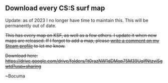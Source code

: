 ## Download every CS:S surf map

Update: as of 2023 I no longer have time to maintain this. This will be permanently out of date.

~~This has every map on KSF, as well as a few others. I update it when new maps are released. If I forgot to add a map, please [write a comment on my Steam profile](http://steamcommunity.com/profiles/76561198059389558) to let me know.~~

~~Download here: https://drive.google.com/drive/folders/1t0razNW1dDMop75M39UqIfNtzviSgwtd?usp=sharing</br>~~

~Bocuma
